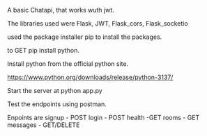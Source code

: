 A basic Chatapi, that works wuth jwt.

The libraries used were Flask, JWT, Flask_cors, Flask_socketio

used the package installer pip to install the packages.

to GET pip install python.

Install python from the official python site.

https://www.python.org/downloads/release/python-3137/

Start the server at python app.py 

Test the endpoints using postman.

Enpoints are 
signup - POST
login - POST
health -GET
rooms - GET
messages - GET/DELETE


